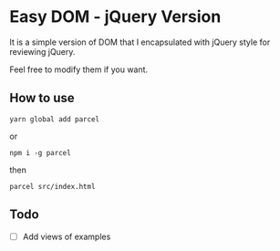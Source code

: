 # Easy DOM - jQuery Version
It is a simple version of DOM that I encapsulated with jQuery style for reviewing jQuery.

Feel free to modify them if you want.

## How to use
```
yarn global add parcel
```

or
```
npm i -g parcel
```

then
```
parcel src/index.html
```
## Todo
- [ ] Add views of examples
